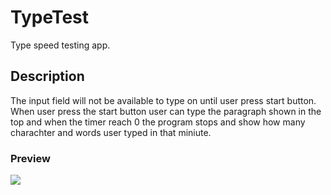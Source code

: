 # TypeTest

Type speed testing app.

## Description

The input field will not be available to type on until user press start button. When user press the start button user can type the paragraph shown in the top and when the timer reach 0 the program stops and show how many charachter and words user typed in that miniute.

### Preview

<img src="https://user-images.githubusercontent.com/91461938/190953736-8cb79c02-f7b2-4751-9b05-bb2a525af0de.png">
